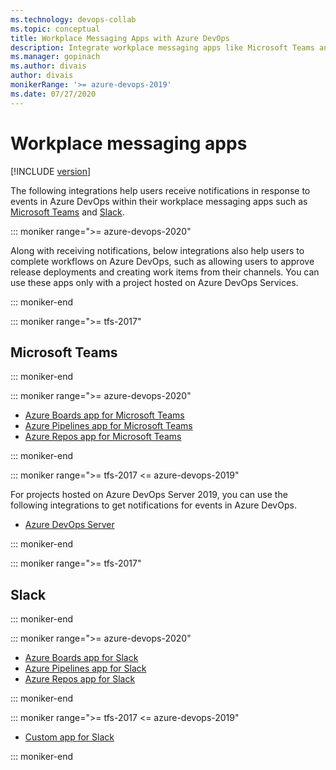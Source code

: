 ```yaml
---
ms.technology: devops-collab
ms.topic: conceptual
title: Workplace Messaging Apps with Azure DevOps 
description: Integrate workplace messaging apps like Microsoft Teams and Slack with your Azure DevOps organization
ms.manager: gopinach
ms.author: divais
author: divais
monikerRange: '>= azure-devops-2019'
ms.date: 07/27/2020
---
```


# Workplace messaging apps 

[!INCLUDE [version](../../includes/version-azure-devops.md)]


The following integrations help users receive notifications in response to events in Azure DevOps within their workplace messaging apps such as
[Microsoft Teams](https://products.office.com/microsoft-teams/group-chat-software) and [Slack](https://slack.com). 

::: moniker range=">= azure-devops-2020"

Along with receiving notifications, below integrations also help users to complete workflows on Azure DevOps, such as allowing users to approve release deployments and creating work items from their channels. You can use these apps only with a project hosted on Azure DevOps Services.

::: moniker-end

::: moniker range=">= tfs-2017"

## Microsoft Teams

::: moniker-end

::: moniker range=">= azure-devops-2020"

 * [Azure Boards app for Microsoft Teams](../../boards/integrations/boards-teams.md)  
* [Azure Pipelines app for Microsoft Teams](../../pipelines/integrations/microsoft-teams.md)  
* [Azure Repos app for Microsoft Teams](../../repos/integrations/repos-teams.md)  

::: moniker-end

::: moniker range=">= tfs-2017 <= azure-devops-2019"

For projects hosted on Azure DevOps Server 2019, you can use the following integrations to get notifications for events in Azure DevOps.

* [Azure DevOps Server](teams.md)

::: moniker-end

::: moniker range=">= tfs-2017"

## Slack

::: moniker-end

::: moniker range=">= azure-devops-2020"

* [Azure Boards app for Slack](../../boards/integrations/boards-slack.md)
* [Azure Pipelines app for Slack](../../pipelines/integrations/slack.md)  
* [Azure Repos app for Slack](../../repos/integrations/repos-slack.md)

::: moniker-end

::: moniker range=">= tfs-2017 <= azure-devops-2019"

* [Custom app for Slack](slack.md)

::: moniker-end
